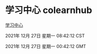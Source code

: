 # 学习中心 colearnhub
[学习中心](http://59.174.25.102:56308/colearnhub/)

2021年 12月 27日 星期一 08:42:12 CST

2021年 12月 27日 星期一 00:42:12 GMT
